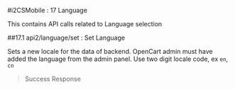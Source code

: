 #i2CSMobile : 17 Language

This contains API calls related to Language selection

##17.1 api2/language/set : Set Language

Sets a new locale for the data of backend. OpenCart admin must have added the language from the admin panel. Use two digit locale code, ex `en`, `cn`

> Success Response

```
```

